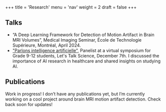 +++
title = 'Research'
menu = 'nav'
weight = 2
draft = false
+++

## Talks

- “A Deep Learning Framework for Detection of Motion Artifact in Brain MRI Volumes”, Medical Imaging Seminar, École de Technologie Supérieure, Montréal, April 2024.
- ["Parlons intelligence artificielle"](https://parlonssciences.ca/evenements/calendrier-du-programme/parlons-intelligence-artificielle), Panelist at a virtual symposium for Grade 9-12 students, Let's Talk Science, December 7th. 
    I discussed the importance of AI research in healthcare and shared insights on studying AI.

## Publications 

Work in progress! I don’t have any publications yet, but I’m currently working on a cool project around brain MRI motion artifact detection. Check back soon for updates!